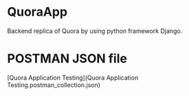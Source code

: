 # QuoraApp
 Backend replica of Quora by using python framework Django.

# POSTMAN JSON file 
[Quora Application Testing](Quora Application Testing.postman_collection.json)
